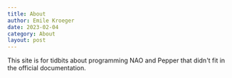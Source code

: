 ```yaml
---
title: About
author: Emile Kroeger
date: 2023-02-04
category: About
layout: post
---
```


This site is for tidbits about programming NAO and Pepper that didn't fit in the official documentation.
